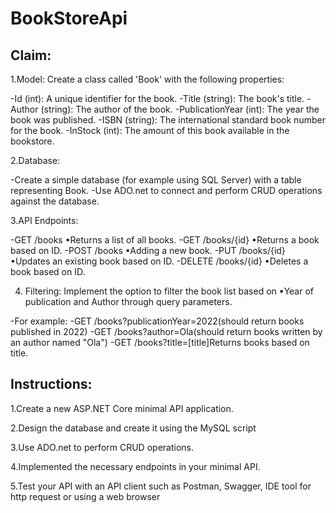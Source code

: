# BookStoreApi

## Claim:
1.Model: Create a class called 'Book' with the following properties:

-Id (int): A unique identifier for the book.
-Title (string): The book's title.
-Author (string): The author of the book.
-PublicationYear (int): The year the book was published.
-ISBN (string): The international standard book number for the book.
-InStock (int): The amount of this book available in the bookstore.

2.Database:

-Create a simple database (for example using SQL Server) with a table representing Book.
-Use ADO.net to connect and perform CRUD operations against the database.

3.API Endpoints:

-GET /books
•Returns a list of all books.
-GET /books/{id}
•Returns a book based on ID.
-POST /books
•Adding a new book.
-PUT /books/{id}
•Updates an existing book based on ID.
-DELETE /books/{id}
•Deletes a book based on ID.

4. Filtering: Implement the option to filter the book list based on ▪Year of publication and Author through query parameters.
   
-For example:
-GET /books?publicationYear=2022(should return books published in 2022)
-GET /books?author=Ola(should return books written by an author named "Ola")
-GET /books?title=[title]Returns books based on title.

## Instructions:

1.Create a new ASP.NET Core minimal API application.

2.Design the database and create it using the MySQL script

3.Use ADO.net to perform CRUD operations.

4.Implemented the necessary endpoints in your minimal API.

5.Test your API with an API client such as Postman, Swagger, IDE tool for http request or using a web browser
